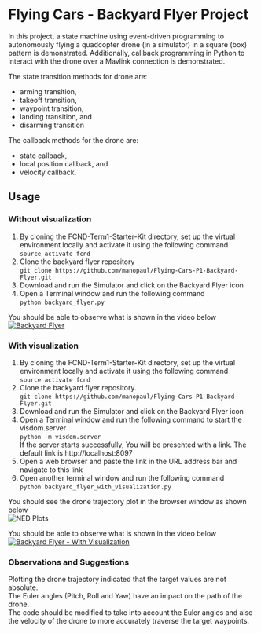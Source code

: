 # Flying Cars - Backyard Flyer Project
In this project, a state machine using event-driven programming to autonomously flying a quadcopter drone (in a simulator) in a square (box) pattern is demonstrated. Additionally, callback programming in Python to interact with the drone over a Mavlink connection is demonstrated. 

The state transition methods for drone are:
- arming transition, 
- takeoff transition, 
- waypoint transition, 
- landing transition, and 
- disarming transition  

The callback methods for the drone are:
- state callback,
- local position callback, and
- velocity callback.

## Usage
### Without visualization
1. By cloning the FCND-Term1-Starter-Kit directory, set up the virtual environment locally and activate it using the following command  
   `source activate fcnd`  
2. Clone the backyard flyer repository  
   `git clone https://github.com/manopaul/Flying-Cars-P1-Backyard-Flyer.git`  
3. Download and run the Simulator and click on the Backyard Flyer icon  
4. Open a Terminal window and run the following command  
  `python backyard_flyer.py`  
  
You should be able to observe what is shown in the video below
[![Backyard Flyer](http://img.youtube.com/vi/QNJYx7xtHCw/0.jpg)](https://youtu.be/QNJYx7xtHCw)

### With visualization
1. By cloning the FCND-Term1-Starter-Kit directory, set up the virtual environment locally and activate it using the following command  
  `source activate fcnd`  
2. Clone the backyard flyer repository.  
  `git clone https://github.com/manopaul/Flying-Cars-P1-Backyard-Flyer.git`  
3. Download and run the Simulator and click on the Backyard Flyer icon  
4. Open a Terminal window and run the following command to start the visdom.server  
  `python -m visdom.server`  
  If the server starts successfully, You will be presented with a link. The default link is http://localhost:8097  
5. Open a web browser and paste the link in the URL address bar and navigate to this link  
6. Open another terminal window and run the following command  
  `python backyard_flyer_with_visualization.py`  
  
You should see the drone trajectory plot in the browser window as shown below  
![NED Plots](../master/images/NED_Plot.png)  
  
You should be able to observe what is shown in the video below
[![Backyard Flyer - With Visualization](http://img.youtube.com/vi/ldWTuRG2d4Y/0.jpg)](https://youtu.be/ldWTuRG2d4Y)

### Observations and Suggestions
Plotting the drone trajectory indicated that the target values are not absolute.  
The Euler angles (Pitch, Roll and Yaw) have an impact on the path of the drone.   
The code should be modified to take into account the Euler angles and also the velocity of the drone to more accurately traverse the target waypoints.
